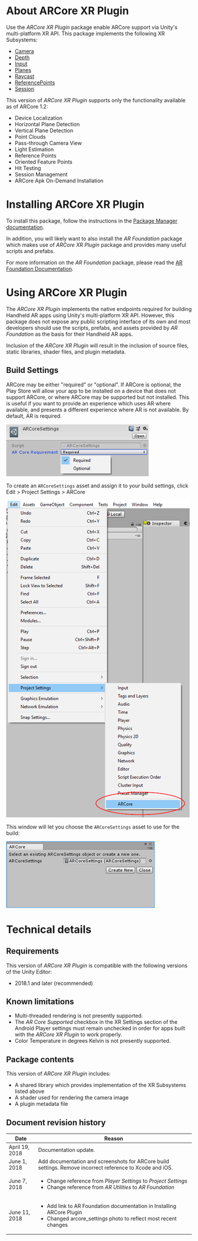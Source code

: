 # About ARCore XR Plugin

Use the *ARCore XR Plugin* package enable ARCore support via Unity's multi-platform XR API. This package implements the following XR Subsystems:

* [Camera](https://docs.unity3d.com/2018.1/Documentation/ScriptReference/Experimental.XR.XRCameraSubsystem.html)
* [Depth](https://docs.unity3d.com/2018.1/Documentation/ScriptReference/Experimental.XR.XRDepthSubsystem.html)
* [Input](https://docs.unity3d.com/2018.1/Documentation/ScriptReference/Experimental.XR.XRInputSubsystem.html)
* [Planes](https://docs.unity3d.com/2018.1/Documentation/ScriptReference/Experimental.XR.XRPlaneSubsystem.html)
* [Raycast](https://docs.unity3d.com/2018.1/Documentation/ScriptReference/Experimental.XR.XRRaycastSubsystem.html)
* [ReferencePoints](https://docs.unity3d.com/2018.1/Documentation/ScriptReference/Experimental.XR.XRReferencePointSubsystem.html)
* [Session](https://docs.unity3d.com/2018.1/Documentation/ScriptReference/Experimental.XR.XRSessionSubsystem.html)

This version of *ARCore XR Plugin* supports only the functionality available as of ARCore 1.2:

* Device Localization
* Horizontal Plane Detection
* Vertical Plane Detection
* Point Clouds
* Pass-through Camera View
* Light Estimation
* Reference Points
* Oriented Feature Points
* Hit Testing
* Session Management
* ARCore Apk On-Demand Installation

# Installing ARCore XR Plugin

To install this package, follow the instructions in the [Package Manager documentation](https://docs.unity3d.com/Packages/com.unity.package-manager-ui@latest/index.html).

In addition, you will likely want to also install the *AR Foundation* package which makes use of *ARCore XR Plugin* package and provides many useful scripts and prefabs.

For more information on the *AR Foundation* package, please read the [AR Foundation Documentation](https://docs.unity3d.com/Packages/com.unity.xr.arfoundation@1.0/api/UnityEngine.XR.ARFoundation.html).

# Using ARCore XR Plugin

The *ARCore XR Plugin* implements the native endpoints required for building Handheld AR apps using Unity's multi-platform XR API. However, this package does not expose any public scripting interface of its own and most developers should use the scripts, prefabs, and assets provided by *AR Foundation* as the basis for their Handheld AR apps.

Inclusion of the *ARCore XR Plugin* will result in the inclusion of source files, static libraries, shader files, and plugin metadata.

## Build Settings

ARCore may be either "required" or "optional". If ARCore is optional, the Play Store will allow your app to be installed on a device that does not support ARCore, or where ARCore may be supported but not installed. This is useful if you want to provide an experience which uses AR where available, and presents a different experience where AR is not available. By default, AR is required.

![alt text](images/arcore_settings.png "ARCore Settings")

To create an `ARCoreSettings` asset and assign it to your build settings, click Edit > Project Settings > ARCore

![alt text](images/edit_playersettings_arcore.png "ARCore Player Settings")

This window will let you choose the `ARCoreSettings` asset to use for the build:

![alt text](images/arcore_build_settings_selection.png "ARCore Build Settings Selector")

# Technical details
## Requirements

This version of *ARCore XR Plugin* is compatible with the following versions of the Unity Editor:

* 2018.1 and later (recommended)

## Known limitations

* Multi-threaded rendering is not presently supported.
* The *AR Core Supported* checkbox in the XR Settings section of the Android Player settings must remain unchecked in order for apps built with the *ARCore XR Plugin* to work properly.
* Color Temperature in degrees Kelvin is not presently supported. 

## Package contents

This version of *ARCore XR Plugin* includes:

* A shared library which provides implementation of the XR Subsystems listed above
* A shader used for rendering the camera image
* A plugin metadata file

## Document revision history
|Date|Reason|
|---|---|
|April 19, 2018|Documentation update.|
|June 1, 2018|Add documentation and screenshots for ARCore build settings. Remove incorrect reference to Xcode and iOS.|
|June 7, 2018|<ul><li>Change reference from *Player Settings* to *Project Settings*</li><li>Change reference from *AR Utilities* to *AR Foundation*</li></ul>|
|June 11, 2018|<ul><li>Add link to AR Foundation documentation in Installing ARCore Plugin</li><li>Changed arcore_settings photo to reflect most recent changes</li></ui>|
